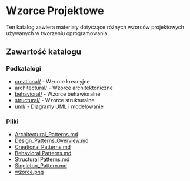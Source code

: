 # Wzorce Projektowe

Ten katalog zawiera materiały dotyczące różnych wzorców projektowych używanych w tworzeniu oprogramowania.

## Zawartość katalogu

### Podkatalogi

- [creational/](creational/) - Wzorce kreacyjne
- [architectural/](architectural/) - Wzorce architektoniczne
- [behavioral/](behavioral/) - Wzorce behawioralne
- [structural/](structural/) - Wzorce strukturalne
- [uml/](uml/) - Diagramy UML i modelowanie

### Pliki

- [Architectural_Patterns.md](Architectural_Patterns.md)
- [Design_Patterns_Overview.md](Design_Patterns_Overview.md)
- [Creational Patterns.md](Creational%20Patterns.md)
- [Behavioral Patterns.md](Behavioral%20Patterns.md)
- [Structural Patterns.md](Structural%20Patterns.md)
- [Singleton_Pattern.md](Singleton_Pattern.md)
- [wzorce.png](wzorce.png)

